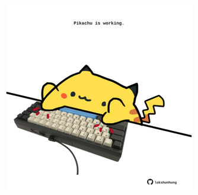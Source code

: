 <!-- built at 22/05/2022, 23:00:44 UTC -->
<p align="center">
  <img width="500" height="500" src="./ReadmeImage.svg">
</p>
